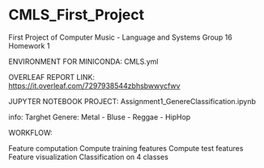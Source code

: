 # CMLS_First_Project
 First Project of Computer Music - Language and Systems Group 16
 Homework 1

ENVIRONMENT FOR MINICONDA:
CMLS.yml

OVERLEAF REPORT LINK:
https://it.overleaf.com/7297938544zbhsbwwycfwv

JUPYTER NOTEBOOK PROJECT:
Assignment1_GenereClassification.ipynb

info:
Targhet Genere:  Metal - Bluse - Reggae - HipHop

WORKFLOW:

Feature computation
Compute training features
Compute test features
Feature visualization
Classification on 4 classes
